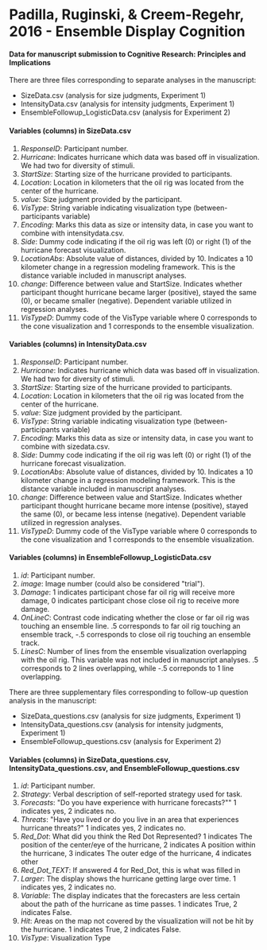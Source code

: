 # Padilla, Ruginski, & Creem-Regehr, 2016 - Ensemble Display Cognition
#### Data for manuscript submission to Cognitive Research: Principles and Implications

There are three files corresponding to separate analyses in the manuscript:
-  SizeData.csv (analysis for size judgments, Experiment 1)
-  IntensityData.csv (analysis for intensity judgments, Experiment 1)
-  EnsembleFollowup_LogisticData.csv (analysis for Experiment 2)

#### Variables (columns) in SizeData.csv
1. *ResponseID*: Participant number.
2. *Hurricane*: Indicates hurricane which data was based off in visualization. We had two for diversity of stimuli.
3. *StartSize*: Starting size of the hurricane provided to participants.
4. *Location*: Location in kilometers that the oil rig was located from the center of the hurricane.
5. *value*: Size judgment provided by the participant.
6. *VisType*: String variable indicating visualization type (between-participants variable)
7. *Encoding*: Marks this data as size or intensity data, in case you want to combine with intensitydata.csv.
8. *Side*: Dummy code indicating if the oil rig was left (0) or right (1) of the hurricane forecast visualization.
9. *LocationAbs*: Absolute value of distances, divided by 10. Indicates a 10 kilometer change in a regression modeling framework. This is the distance variable included in manuscript analyses.
10. *change*: Difference between value and StartSize. Indicates whether participant thought hurricane became larger (positive), stayed the same (0), or became smaller (negative). Dependent variable utilized in regression analyses.
11. *VisTypeD*: Dummy code of the VisType variable where 0 corresponds to the cone visualization and 1 corresponds to the ensemble visualization.

#### Variables (columns) in IntensityData.csv
1. *ResponseID*: Participant number.
2. *Hurricane*: Indicates hurricane which data was based off in visualization. We had two for diversity of stimuli.
3. *StartSize*: Starting size of the hurricane provided to participants.
4. *Location*: Location in kilometers that the oil rig was located from the center of the hurricane.
5. *value*: Size judgment provided by the participant.
6. *VisType*: String variable indicating visualization type (between-participants variable)
7. *Encoding*: Marks this data as size or intensity data, in case you want to combine with sizedata.csv.
8. *Side*: Dummy code indicating if the oil rig was left (0) or right (1) of the hurricane forecast visualization.
9. *LocationAbs*: Absolute value of distances, divided by 10. Indicates a 10 kilometer change in a regression modeling framework. This is the distance variable included in manuscript analyses.
10. *change*: Difference between value and StartSize. Indicates whether participant thought hurricane became more intense (positive), stayed the same (0), or became less intense (negative). Dependent variable utilized in regression analyses.
11. *VisTypeD*: Dummy code of the VisType variable where 0 corresponds to the cone visualization and 1 corresponds to the ensemble visualization.

#### Variables (columns) in EnsembleFollowup_LogisticData.csv
1. *id*: Participant number.
2. *image*: Image number (could also be considered "trial").
3. *Damage*: 1 indicates participant chose far oil rig will receive more damage, 0 indicates participant chose close oil rig to receive more damage.
4. *OnLineC*: Contrast code indicating whether the close or far oil rig was touching an ensemble line. .5 corresponds to far oil rig touching an ensemble track, -.5 corresponds to close oil rig touching an ensemble track.
5. *LinesC*: Number of lines from the ensemble visualization overlapping with the oil rig. This variable was not included in manuscript analyses. .5 corresponds to 2 lines overlapping, while -.5 correponds to 1 line overlapping.

There are three supplementary files corresponding to follow-up question analysis in the manuscript:
-  SizeData_questions.csv (analysis for size judgments, Experiment 1)
-  IntensityData_questions.csv (analysis for intensity judgments, Experiment 1)
-  EnsembleFollowup_questions.csv (analysis for Experiment 2)


#### Variables (columns) in SizeData_questions.csv,  IntensityData_questions.csv, and EnsembleFollowup_questions.csv
1. *id*: Participant number.
2. *Strategy*: Verbal description of self-reported strategy used for task.
3. *Forecasts*: "Do you have experience with hurricane forecasts?"" 1 indicates yes, 2 indicates no.
4. *Threats*: "Have you lived or do you live in an area that experiences hurricane threats?" 1 indicates yes, 2 indicates no.
5. *Red_Dot*: What did you think the Red Dot Represented? 1 indicates The position of the center/eye of the hurricane, 2 indicates A position within the hurricane, 3 indicates The outer edge of the hurricane, 4 indicates other
6. *Red_Dot_TEXT*: If answered 4 for Red_Dot, this is what was filled in
7. *Larger*: The display shows the hurricane getting large over time. 1 indicates yes, 2 indicates no.
8. *Variable*:  The display indicates that the forecasters are less certain about the path of the hurricane as time passes. 1 indicates True, 2 indicates False.
9. *Hit*: Areas on the map not covered by the visualization will not be hit by the hurricane. 1 indicates True, 2 indicates False.
10. *VisType*: Visualization Type
